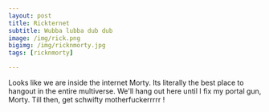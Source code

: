 ```yaml
---
layout: post
title: Rickternet
subtitle: Wubba lubba dub dub
image: /img/rick.png
bigimg: /img/ricknmorty.jpg
tags: [ricknmorty]

---
```



Looks like we are inside the internet Morty. Its literally the best place to hangout in the entire multiverse. We'll hang out here until I fix my portal gun, Morty. Till then, get schwifty motherfuckerrrrr ! 